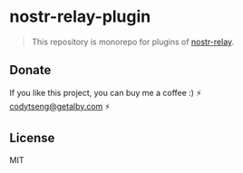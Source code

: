 # nostr-relay-plugin

> This repository is monorepo for plugins of [nostr-relay](https://github.com/CodyTseng/nostr-relay).

## Donate

If you like this project, you can buy me a coffee :) ⚡️ codytseng@getalby.com ⚡️

## License

MIT
